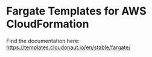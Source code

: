 # Fargate Templates for AWS CloudFormation

Find the documentation here: https://templates.cloudonaut.io/en/stable/fargate/
